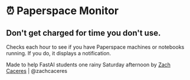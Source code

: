 # :alarm_clock: Paperspace Monitor
## Don't get charged for time you don't use.

Checks each hour to see if you have Paperspace machines or notebooks running. If you do, it displays a notification.

Made to help FastAI students one rainy Saturday afternoon by [Zach Caceres](http://zachcaceres.com) | @zachcaceres
